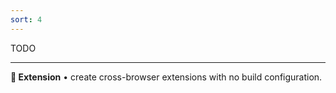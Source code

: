 ```yaml
---
sort: 4
---
```


TODO

---

**🧩 Extension** • create cross-browser extensions with no build configuration.
